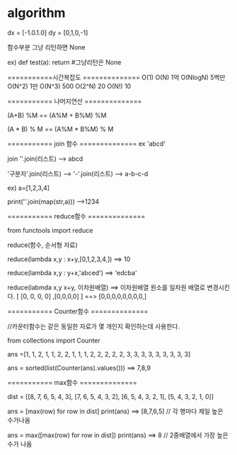 # algorithm

dx = [-1.0.1.0]
dy = [0,1,0,-1]

함수부분 그냥 리턴하면 None 

 ex) def test(a):
      return #그냥리턴은 None


===========시간복잡도 ==============
O(1)
O(N) 1억
O(NlogN) 5백만
O(N^2) 1만
O(N^3) 500
O(2^N) 20
O(N!) 10

=========== 나머지연산 ==============

(A+B) %M
== (A%M + B%M) %M

(A * B) % M 
== (A%M * B%M) % M

=========== join 함수 ==============
ex 'abcd'

join 
''.join(리스트) --> abcd

'구분자'.join(리스트) --> '-'.join(리스트) --> a-b-c-d

ex) a=[1,2,3,4]

print(''.join(map(str,a))) -->1234


=========== reduce함수 ==============

from functools import reduce

reduce(함수, 순서형 자료)

reduce(lambda x,y : x+y,[0,1,2,3,4,])
==> 10

reduce(lambda x,y : y+x,'abced')
==> 'edcba'

reduce(labmda x,y x+y, 이차원배열)
==> 이차원배열 원소를 일차원 배열로 변경시킨다.
[ [0, 0, 0, 0] ,[0,0,0,0] ] ==> [0,0,0,0,0,0,0,0,]


=========== Counter함수 ==============

//카운터함수는 같은 동일한 자료가 몇 개인지 확인하는데 사용한다.

from collections import Counter

ans =[1, 1, 2, 1, 1, 2, 2, 1, 1, 1, 2, 2, 2, 2, 2, 3, 3, 3, 3, 3, 3, 3, 3, 3]

ans = sorted(list(Counter(ans).values()))
==> 7,8,9  


=========== max함수 ==============

dist = [[8, 7, 6, 5, 4, 3], [7, 6, 5, 4, 3, 2], [6, 5, 4, 3, 2, 1], [5, 4, 3, 2, 1, 0]]

ans = [max(row) for row in dist]
print(ans) ==> [8,7,6,5]  // 각 행마다 제일 높은 수가나옴

ans = max([max(row) for row in dist]) 
print(ans) ==> 8  // 2중배열에서 가장 높은 수가 나옴 





